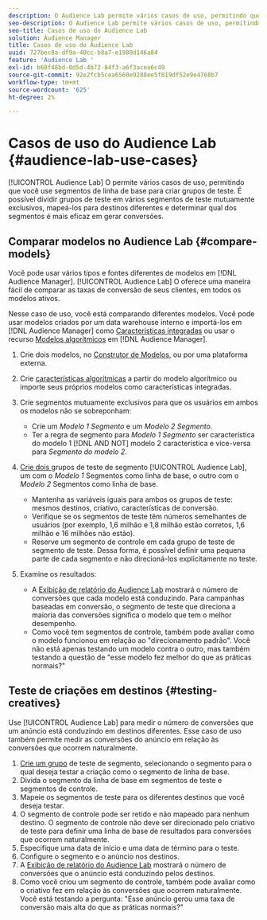 ```yaml
---
description: O Audience Lab permite vários casos de uso, permitindo que você use segmentos de linha de base para criar grupos de teste. É possível dividir grupos de teste em vários segmentos de teste mutuamente exclusivos, mapeá-los para destinos diferentes e determinar qual dos segmentos é mais eficaz em gerar conversões.
seo-description: O Audience Lab permite vários casos de uso, permitindo que você use segmentos de linha de base para criar grupos de teste. É possível dividir grupos de teste em vários segmentos de teste mutuamente exclusivos, mapeá-los para destinos diferentes e determinar qual dos segmentos é mais eficaz em gerar conversões.
seo-title: Casos de uso do Audience Lab
solution: Audience Manager
title: Casos de uso do Audience Lab
uuid: 727bec8a-df9a-40cc-b8a7-e1980d146a84
feature: 'Audience Lab '
exl-id: b68f48bd-0d5d-4b72-84f3-a6f3acea6c49
source-git-commit: 92e2fcb5cea6560e9288ee5f819df52e9e4768b7
workflow-type: tm+mt
source-wordcount: '625'
ht-degree: 2%

---
```


# Casos de uso do Audience Lab {#audience-lab-use-cases}

[!UICONTROL Audience Lab] O permite vários casos de uso, permitindo que você use segmentos de linha de base para criar grupos de teste. É possível dividir grupos de teste em vários segmentos de teste mutuamente exclusivos, mapeá-los para destinos diferentes e determinar qual dos segmentos é mais eficaz em gerar conversões.

## Comparar modelos no Audience Lab {#compare-models}

Você pode usar vários tipos e fontes diferentes de modelos em [!DNL Audience Manager]. [!UICONTROL Audience Lab] O oferece uma maneira fácil de comparar as taxas de conversão de seus clientes, em todos os modelos ativos.

<!-- audience-lab-compare-models.xml -->

Nesse caso de uso, você está comparando diferentes modelos. Você pode usar modelos criados por um data warehouse interno e importá-los em [!DNL Audience Manager] como [Características integradas](../../features/traits/create-onboarded-rule-based-traits.md#create-rules-based-or-onboarded-traits) ou usar o recurso [Modelos algorítmicos](../../features/algorithmic-models/understanding-models.md) em [!DNL Audience Manager].

1. Crie dois modelos, no [Construtor de Modelos](../../features/algorithmic-models/create-model.md), ou por uma plataforma externa.
1. Crie [características algorítmicas](../../features/traits/create-algorithmic-traits.md) a partir do modelo algorítmico ou importe seus próprios modelos como características integradas.
1. Crie segmentos mutuamente exclusivos para que os usuários em ambos os modelos não se sobreponham:

   * Crie um *Modelo 1 Segmento* e um *Modelo 2 Segmento*.
   * Ter a regra de segmento para *Modelo 1 Segmento* ser característica do modelo 1 [!DNL AND NOT] modelo 2 característica e vice-versa para *Segmento do modelo 2*.

1. [Crie dois ](../../features/audience-lab/audience-lab-manage-test-groups.md#create-test-groups) grupos de teste de segmento  [!UICONTROL Audience Lab], um com o  *Modelo 1* Segmentos como linha de base, o outro com o  *Modelo 2* Segmentos como linha de base.

   * Mantenha as variáveis iguais para ambos os grupos de teste: mesmos destinos, criativo, características de conversão.
   * Verifique se os segmentos de teste têm números semelhantes de usuários (por exemplo, 1,6 milhão e 1,8 milhão estão corretos, 1,6 milhão e 16 milhões não estão).
   * Reserve um segmento de controle em cada grupo de teste de segmento de teste. Dessa forma, é possível definir uma pequena parte de cada segmento e não direcioná-los explicitamente no teste.

1. Examine os resultados:

   * A [Exibição de relatório do Audience Lab](../../features/audience-lab/audience-lab-reporting-view.md) mostrará o número de conversões que cada modelo está conduzindo. Para campanhas baseadas em conversão, o segmento de teste que direciona a maioria das conversões significa o modelo que tem o melhor desempenho.
   * Como você tem segmentos de controle, também pode avaliar como o modelo funcionou em relação ao &quot;direcionamento padrão&quot;. Você não está apenas testando um modelo contra o outro, mas também testando a questão de &quot;esse modelo fez melhor do que as práticas normais?&quot;

## Teste de criações em destinos {#testing-creatives}

<!-- audience-lab-creatives-across-destinations.xml -->

Use [!UICONTROL Audience Lab] para medir o número de conversões que um anúncio está conduzindo em destinos diferentes. Esse caso de uso também permite medir as conversões do anúncio em relação às conversões que ocorrem naturalmente.

1. [Crie um grupo](../../features/audience-lab/audience-lab-manage-test-groups.md#create-test-groups) de teste de segmento, selecionando o segmento para o qual deseja testar a criação como o segmento de linha de base.
1. Divida o segmento da linha de base em segmentos de teste e segmentos de controle.
1. Mapeie os segmentos de teste para os diferentes destinos que você deseja testar.
1. O segmento de controle pode ser retido e não mapeado para nenhum destino. O segmento de controle não deve ser direcionado pelo criativo de teste para definir uma linha de base de resultados para conversões que ocorrem naturalmente.
1. Especifique uma data de início e uma data de término para o teste.
1. Configure o segmento e o anúncio nos destinos.
1. A [Exibição de relatório do Audience Lab](../../features/audience-lab/audience-lab-reporting-view.md) mostrará o número de conversões que o anúncio está conduzindo pelos destinos.
1. Como você criou um segmento de controle, também pode avaliar como o criativo fez em relação às conversões que ocorrem naturalmente. Você está testando a pergunta: &quot;Esse anúncio gerou uma taxa de conversão mais alta do que as práticas normais?&quot;
